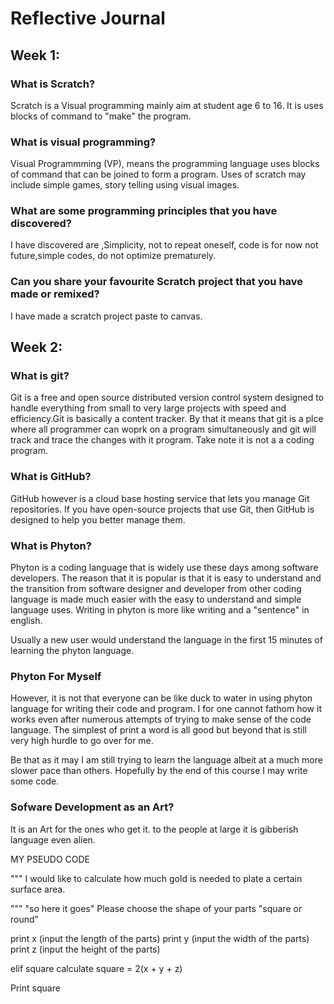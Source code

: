 # Reflective Journal

## Week 1:

### What is Scratch?
Scratch is a Visual programming mainly aim at student age 6 to 16. It is uses blocks of command to "make" the program.
### What is visual programming?
Visual Programmming (VP), means the programming language uses blocks of command that can be joined to form a program. Uses of scratch may include simple games, story telling using visual images. 
### What are some programming principles that you have discovered?
I have discovered are ,Simplicity, not to repeat oneself, code is for now not future,simple codes, do not optimize prematurely.
### Can you share your favourite Scratch project that you have made or remixed?
I have made a scratch project paste to canvas.
## Week 2:

### What is git?
Git is a free and open source distributed version control system designed to handle everything from small to very large projects with speed and efficiency.Git  is basically a content tracker. By that it means that git is a plce where all programmer can woprk on a program simultaneously and git will track and trace the changes with it program. Take note it is not a a coding program.

### What is GitHub?
GitHub however is a cloud base hosting service that lets you manage Git repositories. If you have open-source projects that use Git, then GitHub is designed to help you better manage them.

### What is Phyton?
Phyton is a coding language that is widely use these days among software developers.
The reason that it is popular is that it is easy to understand and the transition from software designer and developer from other coding language is made much easier with the easy to understand and simple language uses. Writing in phyton is more like writing and a "sentence"  in english. 

Usually a new user would understand the language in the first 15 minutes of learning the phyton language.

### Phyton For Myself
However, it is not that everyone can be like duck to water in using phyton language for writing their code and program. I for one cannot fathom how it works even after numerous attempts of trying to make sense of the code language. The simplest of print a word is all good but beyond that is still very high hurdle to go over for me.

Be that as it may I am still trying to learn the language albeit at a much more slower pace than others. Hopefully by the end of this course I may write some code.

### Sofware Development as an Art?

It is an Art for the ones who get it. to the people at large it is gibberish language even alien.


MY PSEUDO CODE

"""
I would like to calculate how much gold is needed to plate a certain surface area.

"""
"so here it goes"
Please choose the shape of your parts "square or round"
 
print x (input the length of the parts)
print y (input the width of the parts)
print z (input the height of the parts)

elif square
calculate square = 2(x + y + z)

Print square



